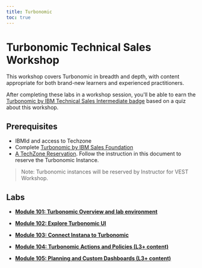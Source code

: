 ```yaml
---
title: Turbonomic
toc: true
---
```


# Turbonomic Technical Sales Workshop

This workshop covers Turbonomic in breadth and depth, with content appropriate for both brand-new learners and experienced practitioners.

After completing these labs in a workshop session, you'll be able to earn the [Turbonomic by IBM Technical Sales Intermediate badge](https://www.credly.com/earner/earned/badge/a9e44d40-7bf0-4ae5-be58-5b5b93137d6c) based on a quiz about this workshop.

## Prerequisites

- IBMId and access to Techzone
- Complete [Turbonomic by IBM Sales Foundation](https://learn.ibm.com/course/view.php?id=9929)
- [A TechZone Reservation](https://learn.ibm.com/mod/page/view.php?id=210016). Follow the instruction in this document to reserve the Turbonomic Instance.

> Note: Turbonomic instances will be reserved by Instructor for VEST Workshop.

## Labs

- **[Module 101: Turbonomic Overview and lab environment](/turbonomic/101)**

- **[Module 102: Explore Turbonomic UI](/turbonomic/102)**

- **[Module 103: Connect Instana to Turbonomic](/turbonomic/103)**

- **[Module 104: Turbonomic Actions and Policies (L3+ content)](/turbonomic/104)**

- **[Module 105: Planning and Custom Dashboards (L3+ content)](/turbonomic/105)**
